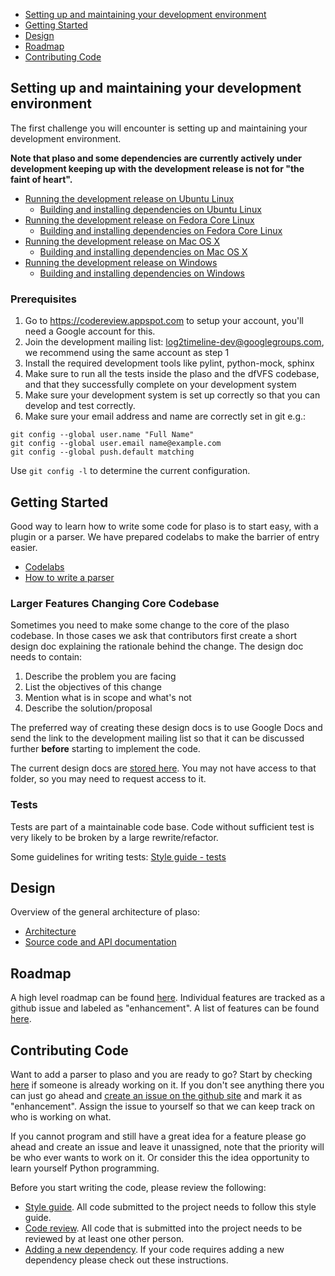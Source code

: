 * [Setting up and maintaining your development environment](https://github.com/log2timeline/plaso/wiki/Developers-Guide#setting-up-and-maintaining-your-development-environment)
* [Getting Started](https://github.com/log2timeline/plaso/wiki/Developers-Guide#getting-started)
* [Design](https://github.com/log2timeline/plaso/wiki/Developers-Guide#design)
* [Roadmap](https://github.com/log2timeline/plaso/wiki/Developers-Guide#roadmap)
* [Contributing Code](https://github.com/log2timeline/plaso/wiki/Developers-Guide#contributing-code)

## Setting up and maintaining your development environment
The first challenge you will encounter is setting up and maintaining your development environment.

**Note that plaso and some dependencies are currently actively under development keeping up with the development release is not for "the faint of heart".**

* [Running the development release on Ubuntu Linux](https://github.com/log2timeline/plaso/wiki/Development-release-Ubuntu)
  * [Building and installing dependencies on Ubuntu Linux](https://github.com/log2timeline/plaso/wiki/Dependencies---Ubuntu)
* [Running the development release on Fedora Core Linux](https://github.com/log2timeline/plaso/wiki/Development-release-Fedora-Core)
  * [Building and installing dependencies on Fedora Core Linux](https://github.com/log2timeline/plaso/wiki/Dependencies-Fedora-Core)
* [Running the development release on Mac OS X](https://github.com/log2timeline/plaso/wiki/Development-release-Mac-OS-X)
  * [Building and installing dependencies on Mac OS X](https://github.com/log2timeline/plaso/wiki/Dependencies-Mac-OS-X)
* [Running the development release on Windows](https://github.com/log2timeline/plaso/wiki/Development-release-Windows)
  * [Building and installing dependencies on Windows](https://github.com/log2timeline/plaso/wiki/Dependencies-Windows)

### Prerequisites

1. Go to https://codereview.appspot.com to setup your account, you'll need a Google account for this.
2. Join the development mailing list: [log2timeline-dev@googlegroups.com](https://groups.google.com/forum/?fromgroups#!forum/log2timeline-dev), we recommend using the same account as step 1
2. Install the required development tools like pylint, python-mock, sphinx
3. Make sure to run all the tests inside the plaso and the dfVFS codebase, and that they successfully complete on your development system
4. Make sure your development system is set up correctly so that you can develop and test correctly.
5. Make sure your email address and name are correctly set in git e.g.:
```
git config --global user.name "Full Name"
git config --global user.email name@example.com
git config --global push.default matching
```

Use `git config -l` to determine the current configuration.

## Getting Started

Good way to learn how to write some code for plaso is to start easy, with a plugin or a parser. We have prepared codelabs to make the barrier of entry easier.

* [Codelabs](https://github.com/log2timeline/codelabs/wiki)
* [How to write a parser](https://sites.google.com/a/kiddaland.net/plaso/developer/parsers)

### Larger Features Changing Core Codebase

Sometimes you need to make some change to the core of the plaso codebase. In those cases we ask that contributors first create a short design doc explaining the rationale behind the change. The design doc needs to contain:

1. Describe the problem you are facing
2. List the objectives of this change
3. Mention what is in scope and what's not
4. Describe the solution/proposal

The preferred way of creating these design docs is to use Google Docs and send the link to the development mailing list so that it can be discussed further **before** starting to implement the code.

The current design docs are [stored here](https://drive.google.com/folderview?id=0B3fBvzttpiiSQW16cFhNTUtXVGM&usp=sharing). You may not have access to that folder, so you may need to request access to it.

### Tests

Tests are part of a maintainable code base. Code without sufficient test is very likely to be broken by a large rewrite/refactor.

Some guidelines for writing tests: [Style guide - tests](https://github.com/log2timeline/plaso/wiki/Style-guide#tests)

## Design
Overview of the general architecture of plaso:

* [Architecture](https://github.com/log2timeline/plaso/wiki/Internals)
* [Source code and API documentation](http://plaso-api.readthedocs.org/en/latest/modules.html)

## Roadmap

A high level roadmap can be found [here](https://github.com/log2timeline/plaso/wiki/Releases-and-roadmap). Individual features are tracked as a github issue and labeled as "enhancement". A list of features can be found [here](https://github.com/log2timeline/plaso/issues?q=is%3Aopen+is%3Aissue+label%3Aenhancement).

## Contributing Code

Want to add a parser to plaso and you are ready to go? Start by checking [here](https://github.com/log2timeline/plaso/issues?q=is%3Aopen+is%3Aissue+label%3Aenhancement) if someone is already working on it. If you don't see anything there you can just go ahead and [create an issue on the github site](https://github.com/log2timeline/plaso/issues) and mark it as "enhancement". Assign the issue to yourself so that we can keep track on who is working on what.

If you cannot program and still have a great idea for a feature please go ahead and create an issue and leave it unassigned, note that the priority will be who ever wants to work on it. Or consider this the idea opportunity to learn yourself Python programming.

Before you start writing the code, please review the following:

* [Style guide](https://github.com/log2timeline/plaso/wiki/Style-guide). All code submitted to the project needs to follow this style guide.
* [Code review](https://github.com/log2timeline/plaso/wiki/Codereview). All code that is submitted into the project needs to be reviewed by at least one other person.
* [Adding a new dependency](https://github.com/log2timeline/plaso/wiki/Adding-a-new-dependency). If your code requires adding a new dependency please check out these instructions.

